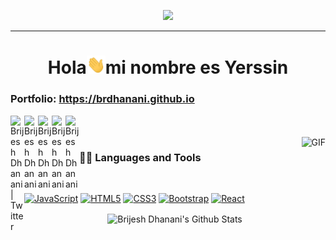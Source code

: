 <p align="center">
  <img src="https://github.com/thompsonemerson/thompsonemerson/raw/master/cover-thompson.png" height="200"/>
</p>
<hr>
<h1 align="center">Hola<img src="https://raw.githubusercontent.com/ABSphreak/ABSphreak/master/gifs/Hi.gif" width="30px">mi nombre es Yerssin</h1>

### Portfolio: https://brdhanani.github.io

<a href="https://twitter.com/dhanani_brijesh">
  <img align="left" alt="Brijesh Dhanani | Twitter" width="22px" src="https://cdn.jsdelivr.net/npm/simple-icons@v3/icons/twitter.svg" />
</a>
<a href="https://www.linkedin.com/in/brijesh-dhanani-8a2061141">
  <img align="left" alt="Brijesh Dhanani" width="22px" src="https://cdn.jsdelivr.net/npm/simple-icons@v3/icons/linkedin.svg" />
</a>
<a href="https://www.facebook.com/people/Brijesh-Dhanani/100010798357963">
  <img align="left" alt="Brijesh Dhanani" width="22px" src="https://cdn.jsdelivr.net/npm/simple-icons@v3/icons/facebook.svg" />
</a>
<a href="https://www.instagram.com/singer_brijesh_dhanani">
  <img align="left" alt="Brijesh Dhanani" width="22px" src="https://cdn.jsdelivr.net/npm/simple-icons@v3/icons/instagram.svg" />
</a>
<a href="https://youtu.be/X_zgw9GojSc">
  <img align="left" alt="Brijesh Dhanani" width="22px" src="https://cdn.jsdelivr.net/npm/simple-icons@v3/icons/youtube.svg" />
</a>

<br />
<br />

  <img align="right" alt="GIF" src="https://media.giphy.com/media/836HiJc7pgzy8iNXCn/giphy.gif" />
  
### 👨‍💻 Languages and Tools

<br />

[![JavaScript](https://img.shields.io/badge/-JavaScript-black?style=flat&logo=javascript&link=https://github.com/BRdhanani)](https://github.com/BRdhanani) 
[![HTML5](https://img.shields.io/badge/-HTML5-E34F26?style=flat&logo=html5&logoColor=white&link=https://github.com/BRdhanani)](https://github.com/BRdhanani) 
[![CSS3](https://img.shields.io/badge/-CSS3-1572B6?style=flat&logo=css3&link=https://github.com/BRdhanani)](https://github.com/BRdhanani) 
[![Bootstrap](https://img.shields.io/badge/-Bootstrap-563D7C?style=flat&logo=bootstrap&link=https://github.com/BRdhanani)](https://github.com/BRdhanani) 
[![React](https://img.shields.io/badge/-React-black?style=flat&logo=react&link=https://github.com/BRdhanani)](https://github.com/BRdhanani) 


<p align='center'>
  <img align="center" src="https://github-readme-stats.vercel.app/api?username=brdhanani&show_icons=true&title_color=fff&icon_color=79ff97&text_color=efefef&bg_color=24292e" alt="Brijesh Dhanani's Github Stats">
</p>
<!--
**yerssin/yerssin** is a ✨ _special_ ✨ repository because its `README.md` (this file) appears on your GitHub profile.

Here are some ideas to get you started:

- 🔭 I’m currently working on ...
- 🌱 I’m currently learning ...
- 👯 I’m looking to collaborate on ...
- 🤔 I’m looking for help with ...
- 💬 Ask me about ...
- 📫 How to reach me: ...
- 😄 Pronouns: ...
- ⚡ Fun fact: ...
-->
